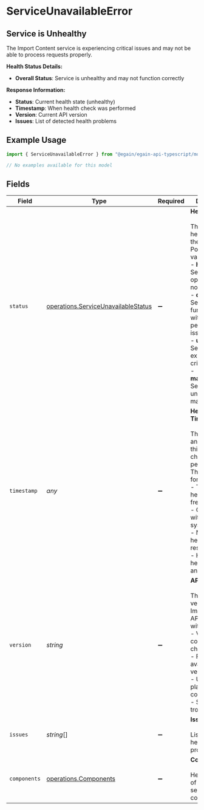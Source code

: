 # ServiceUnavailableError

## Service is Unhealthy

The Import Content service is experiencing critical issues and may not be able to process requests properly.

**Health Status Details:**
- **Overall Status**: Service is unhealthy and may not function correctly

**Response Information:**
- **Status**: Current health state (unhealthy)
- **Timestamp**: When health check was performed
- **Version**: Current API version
- **Issues**: List of detected health problems


## Example Usage

```typescript
import { ServiceUnavailableError } from "@egain/egain-api-typescript/models/errors";

// No examples available for this model
```

## Fields

| Field                                                                                                                                                                                                                                                                                                          | Type                                                                                                                                                                                                                                                                                                           | Required                                                                                                                                                                                                                                                                                                       | Description                                                                                                                                                                                                                                                                                                    | Example                                                                                                                                                                                                                                                                                                        |
| -------------------------------------------------------------------------------------------------------------------------------------------------------------------------------------------------------------------------------------------------------------------------------------------------------------- | -------------------------------------------------------------------------------------------------------------------------------------------------------------------------------------------------------------------------------------------------------------------------------------------------------------- | -------------------------------------------------------------------------------------------------------------------------------------------------------------------------------------------------------------------------------------------------------------------------------------------------------------- | -------------------------------------------------------------------------------------------------------------------------------------------------------------------------------------------------------------------------------------------------------------------------------------------------------------- | -------------------------------------------------------------------------------------------------------------------------------------------------------------------------------------------------------------------------------------------------------------------------------------------------------------- |
| `status`                                                                                                                                                                                                                                                                                                       | [operations.ServiceUnavailableStatus](../../models/operations/serviceunavailablestatus.md)                                                                                                                                                                                                                     | :heavy_minus_sign:                                                                                                                                                                                                                                                                                             | **Health Status**<br/><br/>The overall health status of the service. Possible values:<br/>- **healthy**: Service is operating normally<br/>- **degraded**: Service is functional but with performance issues<br/>- **unhealthy**: Service is experiencing critical issues<br/>- **maintenance**: Service is under planned maintenance<br/> | healthy                                                                                                                                                                                                                                                                                                        |
| `timestamp`                                                                                                                                                                                                                                                                                                    | *any*                                                                                                                                                                                                                                                                                                          | :heavy_minus_sign:                                                                                                                                                                                                                                                                                             | **Health Check Timestamp**<br/><br/>The exact date and time when this health check was performed. This is useful for:<br/>- Tracking health check frequency<br/>- Correlating with other system events<br/>- Monitoring health check response times<br/>- Historical health trend analysis<br/>                | 2024-03-01T10:00:00.000Z                                                                                                                                                                                                                                                                                       |
| `version`                                                                                                                                                                                                                                                                                                      | *string*                                                                                                                                                                                                                                                                                                       | :heavy_minus_sign:                                                                                                                                                                                                                                                                                             | **API Version**<br/><br/>The current version of the Import Content API. This helps with:<br/>- Version compatibility checking<br/>- Feature availability verification<br/>- Upgrade planning and coordination<br/>- Support and troubleshooting<br/>                                                           | 4.0.0                                                                                                                                                                                                                                                                                                          |
| `issues`                                                                                                                                                                                                                                                                                                       | *string*[]                                                                                                                                                                                                                                                                                                     | :heavy_minus_sign:                                                                                                                                                                                                                                                                                             | **Issues**: <br/>  <br/>List of detected health problems<br/>                                                                                                                                                                                                                                                  |                                                                                                                                                                                                                                                                                                                |
| `components`                                                                                                                                                                                                                                                                                                   | [operations.Components](../../models/operations/components.md)                                                                                                                                                                                                                                                 | :heavy_minus_sign:                                                                                                                                                                                                                                                                                             | **Comonents**: <br/><br/>Health status of import service componenets<br/>                                                                                                                                                                                                                                      |                                                                                                                                                                                                                                                                                                                |